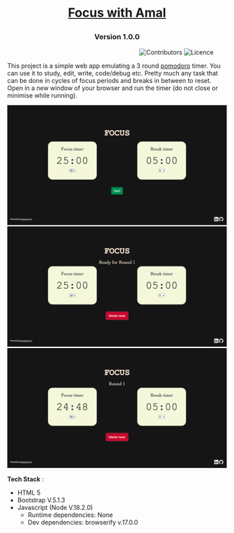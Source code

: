 
 # <p align="center" style="color:black">  [Focus with Amal](https://focuswithamal.netlify.app/) </p>


### <p align="center"> Version 1.0.0 </p>

 &nbsp;&nbsp;&nbsp;&nbsp;&nbsp;&nbsp;&nbsp;&nbsp;&nbsp;&nbsp;&nbsp;&nbsp;&nbsp;&nbsp;&nbsp;&nbsp;&nbsp;&nbsp;&nbsp;&nbsp;&nbsp;&nbsp;&nbsp;&nbsp;&nbsp;&nbsp;&nbsp;&nbsp;&nbsp;&nbsp;&nbsp;&nbsp;&nbsp;&nbsp;&nbsp;&nbsp;&nbsp;&nbsp;&nbsp;&nbsp;&nbsp;&nbsp;&nbsp;&nbsp;&nbsp;&nbsp;&nbsp;&nbsp;&nbsp;&nbsp;&nbsp;&nbsp;&nbsp;&nbsp;&nbsp;&nbsp;&nbsp;&nbsp;&nbsp;&nbsp;&nbsp;&nbsp;&nbsp;&nbsp;&nbsp;&nbsp;&nbsp;&nbsp;&nbsp;&nbsp;&nbsp;&nbsp;&nbsp;&nbsp;&nbsp;&nbsp;&nbsp;![Contributors](https://img.shields.io/github/contributors/amalmajeed/focuswithamal?style=plastic) ![Licence](https://img.shields.io/github/license/amalmajeed/focuswithamal)


<p align="center">

This project is a simple web app emulating a 3 round [pomodoro](https://en.wikipedia.org/wiki/Pomodoro_Technique) timer. You can use it to study, edit, write, code/debug etc. Pretty much any task that can be done in cycles of focus periods and breaks in between to reset. Open in a new window of your browser and run the timer (do not close or minimise while running). 
 


![Step 1](./static/seq1.png)
![Step 2](./static/seq2.png)
![Step 3](./static/seq3.png)


 **Tech Stack** : 
 
 - HTML 5
 - Bootstrap V.5.1.3
 - Javascript (Node V.18.2.0)
     * Runtime dependencies: None
     * Dev dependencies: browserify v.17.0.0

</p>



